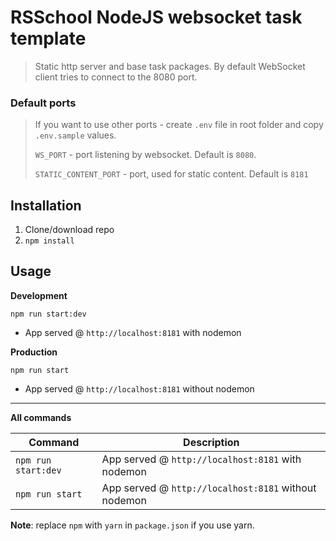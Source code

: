 # RSSchool NodeJS websocket task template
> Static http server and base task packages. 
> By default WebSocket client tries to connect to the 8080 port.
### Default ports
> If you want to use other ports - create `.env` file in root folder and copy `.env.sample` values.
> 
> `WS_PORT` - port listening by websocket. Default is `8080`. 
>
> `STATIC_CONTENT_PORT` - port, used for static content. Default is `8181`

## Installation
1. Clone/download repo
2. `npm install`

## Usage
**Development**

`npm run start:dev`

* App served @ `http://localhost:8181` with nodemon

**Production**

`npm run start`

* App served @ `http://localhost:8181` without nodemon

---

**All commands**

Command | Description
--- | ---
`npm run start:dev` | App served @ `http://localhost:8181` with nodemon
`npm run start` | App served @ `http://localhost:8181` without nodemon

**Note**: replace `npm` with `yarn` in `package.json` if you use yarn.
